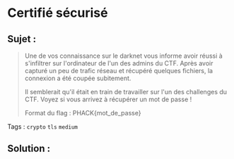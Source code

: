 # Certifié sécurisé

## Sujet :

> Une de vos connaissance sur le darknet vous informe avoir réussi à s'infiltrer sur l'ordinateur de l'un des admins du CTF.
> Après avoir capturé un peu de trafic réseau et récupéré quelques fichiers, la connexion a été coupée subitement.
> 
> Il semblerait qu'il était en train de travailler sur l'un des challenges du CTF.
> Voyez si vous arrivez à récupérer un mot de passe !
> 
> Format du flag : PHACK{mot_de_passe}

Tags : `crypto` `tls` `medium`

## Solution :
